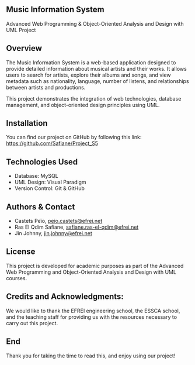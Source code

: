 ## Music Information System

Advanced Web Programming & Object-Oriented Analysis and Design with UML Project

## Overview

The Music Information System is a web-based application designed to provide detailed information about musical artists and their works.
It allows users to search for artists, explore their albums and songs, and view metadata such as nationality, language, number of listens, and relationships between artists and productions.

This project demonstrates the integration of web technologies, database management, and object-oriented design principles using UML.

## Installation

You can find our project on GitHub by following this link: https://github.com/Safiane/Project_S5

## Technologies Used

- Database: MySQL
- UML Design: Visual Paradigm
- Version Control: Git & GitHub

## Authors & Contact

- Castets Peïo, peio.castets@efrei.net
- Ras El Qdim Safiane, safiane.ras-el-qdim@efrei.net
- Jin Johnny, jin.johnny@efrei.net

## License

This project is developed for academic purposes as part of the Advanced Web Programming and Object-Oriented Analysis and Design with UML courses.

## Credits and Acknowledgments:

We would like to thank the EFREI engineering school, the ESSCA school, and the teaching staff for providing us with the resources necessary to carry out this project.

## End

Thank you for taking the time to read this, and enjoy using our project!

